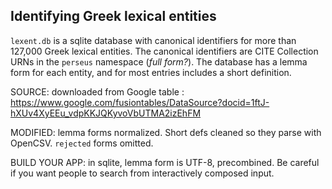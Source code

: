 ## Identifying Greek lexical entities ##

`lexent.db` is a sqlite database with canonical identifiers for more than 127,000 Greek lexical entities.  The canonical identifiers are CITE Collection URNs in the `perseus` namespace (*full form?*). The database has a lemma form for each entity, and for most entries includes a short definition.

SOURCE:  downloaded from Google table : <https://www.google.com/fusiontables/DataSource?docid=1ftJ-hXUv4XyEEu_vdpKKJQKyvoVbUTMA2izEhFM>

MODIFIED:  lemma forms normalized.  Short defs cleaned so they parse with OpenCSV.  `rejected` forms omitted.

BUILD YOUR APP:   in sqlite, lemma form is UTF-8, precombined.  Be careful if you want people to search from interactively composed input.

